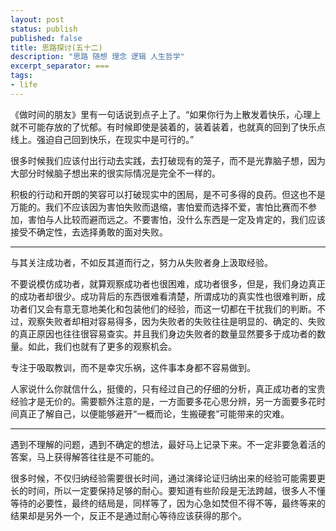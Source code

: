 ```yaml
---
layout: post
status: publish
published: false
title: 思路探讨(五十二) 
description: "思路 随想 理念 逻辑 人生哲学"
excerpt_separator: ===
tags:
- life
---
```




《做时间的朋友》里有一句话说到点子上了。“如果你行为上散发着快乐，心理上就不可能存放的了忧郁。有时候即使是装着的，装着装着，也就真的回到了快乐点线上。强迫自己回到快乐，在现实中是可行的。”

很多时候我们应该付出行动去实践，去打破现有的笼子，而不是光靠脑子想，因为大部分时候脑子想出来的很实际情况是完全不一样的。

积极的行动和开朗的笑容可以打破现实中的困局，是不可多得的良药。但这也不是万能的。我们不应该因为害怕失败而退缩，害怕爱而选择不爱，害怕比赛而不参加，害怕与人比较而避而远之。不要害怕，没什么东西是一定及肯定的，我们应该接受不确定性，去选择勇敢的面对失败。

----

与其关注成功者，不如反其道而行之，努力从失败者身上汲取经验。

不要说模仿成功者，就算观察成功者也很困难，成功者很多，但是，我们身边真正的成功者却很少。成功背后的东西很难看清楚，所谓成功的真实性也很难判断，成功者们又会有意无意地美化和包装他们的经验，而这一切都在干扰我们的判断。不过，观察失败者却相对容易得多，因为失败者的失败往往是明显的、确定的、失败的真正原因也往往很容易查实。并且我们身边失败者的数量显然要多于成功者的数量。如此，我们也就有了更多的观察机会。

专注于吸取教训，而不是幸灾乐祸，这件事本身都不容易做到。

人家说什么你就信什么，挺傻的，只有经过自己的仔细的分析，真正成功者的宝贵经验才是无价的。需要额外注意的是，一方面要多花心思分辨，另一方面要多花时间真正了解自己，以便能够避开“一概而论，生搬硬套”可能带来的灾难。

----

遇到不理解的问题，遇到不确定的想法，最好马上记录下来。不一定非要急着活的答案，马上获得解答往往是不可能的。

很多时候，不仅归纳经验需要很长时间，通过演绎论证归纳出来的经验可能需要更长的时间，所以一定要保持足够的耐心。要知道有些阶段是无法跨越，很多人不懂等待的必要性，最终的结局是，同样等了，因为心急如焚但不得不等，最终等来的结果却是另外一个，反正不是通过耐心等待应该获得的那个。


